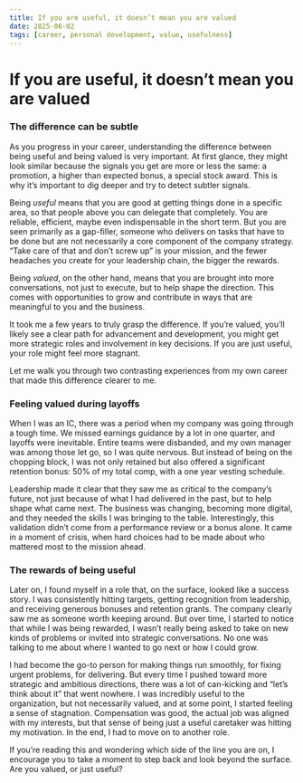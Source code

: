 ```yaml
---
title: If you are useful, it doesn’t mean you are valued
date: 2025-06-02
tags: [career, personal development, value, usefulness]
---
```


# If you are useful, it doesn’t mean you are valued

### The difference can be subtle

As you progress in your career, understanding the difference between being useful and being valued is very important. At first glance, they might look similar because the signals you get are more or less the same: a promotion, a higher than expected bonus, a special stock award. This is why it’s important to dig deeper and try to detect subtler signals.

Being _useful_ means that you are good at getting things done in a specific area, so that people above you can delegate that completely. You are reliable, efficient, maybe even indispensable in the short term. But you are seen primarily as a gap-filler, someone who delivers on tasks that have to be done but are not necessarily a core component of the company strategy. “Take care of that and don’t screw up” is your mission, and the fewer headaches you create for your leadership chain, the bigger the rewards.

Being _valued_, on the other hand, means that you are brought into more conversations, not just to execute, but to help shape the direction. This comes with opportunities to grow and contribute in ways that are meaningful to you and the business.

It took me a few years to truly grasp the difference. If you’re valued, you’ll likely see a clear path for advancement and development, you might get more strategic roles and involvement in key decisions. If you are just useful, your role might feel more stagnant. 

Let me walk you through two contrasting experiences from my own career that made this difference clearer to me.

### Feeling valued during layoffs

When I was an IC, there was a period when my company was going through a tough time. We missed earnings guidance by a lot in one quarter, and layoffs were inevitable. Entire teams were disbanded, and my own manager was among those let go, so I was quite nervous. But instead of being on the chopping block, I was not only retained but also offered a significant retention bonus: 50% of my total comp, with a one year vesting schedule. 

Leadership made it clear that they saw me as critical to the company’s future, not just because of what I had delivered in the past, but to help shape what came next. The business was changing, becoming more digital, and they needed the skills I was bringing to the table. Interestingly, this validation didn’t come from a performance review or a bonus alone. It came in a moment of crisis, when hard choices had to be made about who mattered most to the mission ahead.

### The rewards of being useful

Later on, I found myself in a role that, on the surface, looked like a success story. I was consistently hitting targets, getting recognition from leadership, and receiving generous bonuses and retention grants. The company clearly saw me as someone worth keeping around. But over time, I started to notice that while I was being rewarded, I wasn’t really being asked to take on new kinds of problems or invited into strategic conversations. No one was talking to me about where I wanted to go next or how I could grow. 

I had become the go-to person for making things run smoothly, for fixing urgent problems, for delivering. But every time I pushed toward more strategic and ambitious directions, there was a lot of can-kicking and “let’s think about it” that went nowhere. I was incredibly useful to the organization, but not necessarily valued, and at some point, I started feeling a sense of stagnation. Compensation was good, the actual job was aligned with my interests, but that sense of being just a useful caretaker was hitting my motivation. In the end, I had to move on to another role.

If you’re reading this and wondering which side of the line you are on, I encourage you to take a moment to step back and look beyond the surface. Are you valued, or just useful?